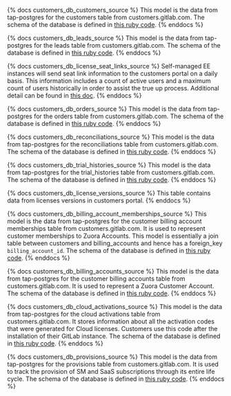 {% docs customers_db_customers_source %}
This model is the data from tap-postgres for the customers table from customers.gitlab.com. The schema of the database is defined in [this ruby code](https://gitlab.com/gitlab-org/customers-gitlab-com/blob/master/db/schema.rb).
{% enddocs %}

{% docs customers_db_leads_source %}
This model is the data from tap-postgres for the leads table from customers.gitlab.com. The schema of the database is defined in [this ruby code](https://gitlab.com/gitlab-org/customers-gitlab-com/blob/master/db/schema.rb).
{% enddocs %}

{% docs customers_db_license_seat_links_source %}
Self-managed EE instances will send seat link information to the customers portal on a daily basis. This information includes a count of active users and a maximum count of users historically in order to assist the true up process. Additional detail can be found in [this doc](https://gitlab.com/gitlab-org/customers-gitlab-com/-/blob/staging/doc/reconciliations.md).
{% enddocs %}

{% docs customers_db_orders_source %}
This model is the data from tap-postgres for the orders table from customers.gitlab.com. The schema of the database is defined in [this ruby code](https://gitlab.com/gitlab-org/customers-gitlab-com/blob/master/db/schema.rb).
{% enddocs %}

{% docs customers_db_reconciliations_source %}
This model is the data from tap-postgres for the reconciliations table from customers.gitlab.com. The schema of the database is defined in [this ruby code](https://gitlab.com/gitlab-org/customers-gitlab-com/blob/master/db/schema.rb).
{% enddocs %}

{% docs customers_db_trial_histories_source %}
This model is the data from tap-postgres for the trial_histories table from customers.gitlab.com. The schema of the database is defined in [this ruby code](https://gitlab.com/gitlab-org/customers-gitlab-com/blob/master/db/schema.rb).
{% enddocs %}

{% docs customers_db_license_versions_source %}
This table contains data from licenses versions in customers portal.
{% enddocs %}

{% docs customers_db_billing_account_memberships_source %}
This model is the data from tap-postgres for the customer billing account memberships table from customers.gitlab.com. It is used to represent customer memberships to Zuora Accounts. This model is essentially a join table between customers and billing_accounts and hence has a foreign_key `billing_account_id`. The schema of the database is defined in [this ruby code](https://gitlab.com/gitlab-org/customers-gitlab-com/blob/master/db/schema.rb).
{% enddocs %}

{% docs customers_db_billing_accounts_source %}
This model is the data from tap-postgres for the customer billing accounts table from customers.gitlab.com. It is used to represent a Zuora Customer Account. The schema of the database is defined in [this ruby code](https://gitlab.com/gitlab-org/customers-gitlab-com/blob/master/db/schema.rb).
{% enddocs %}

{% docs customers_db_cloud_activations_source %}
This model is the data from tap-postgres for the cloud activations table from customers.gitlab.com. It stores information about all the activation codes that were generated for Cloud licenses. Customers use this code after the installation of their GitLab instance. The schema of the database is defined in [this ruby code](https://gitlab.com/gitlab-org/customers-gitlab-com/blob/master/db/schema.rb).
{% enddocs %}

{% docs customers_db_provisions_source %}
This model is the data from tap-postgres for the provisions table from customers.gitlab.com. It is used to track the provision of SM and SaaS subscriptions through its entire life cycle. The schema of the database is defined in [this ruby code](https://gitlab.com/gitlab-org/customers-gitlab-com/blob/master/db/schema.rb).
{% enddocs %}
